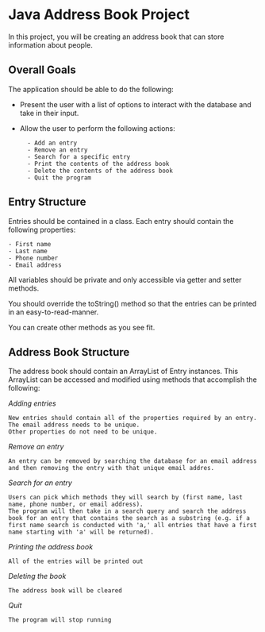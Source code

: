 # Java Address Book Project

In this project, you will be creating an address book that can store information about people.

## Overall Goals

The application should be able to do the following:

- Present the user with a list of options to interact with the database and take in their input.
- Allow the user to perform the following actions:
    
        - Add an entry
        - Remove an entry
        - Search for a specific entry
        - Print the contents of the address book
        - Delete the contents of the address book
        - Quit the program

## Entry Structure

Entries should be contained in a class. 
Each entry should contain the following properties: 

    - First name 
    - Last name 
    - Phone number 
    - Email address 
All variables should be private and only accessible via getter and setter methods.

You should override the toString() method so that the entries can be printed in an easy-to-read-manner.

You can create other methods as you see fit.

## Address Book Structure

The address book should contain an ArrayList of Entry instances. 
This ArrayList can be accessed and modified using methods that accomplish the following:

*Adding entries*
    
    New entries should contain all of the properties required by an entry. 
    The email address needs to be unique. 
    Other properties do not need to be unique.

*Remove an entry*

    An entry can be removed by searching the database for an email address and then removing the entry with that unique email addres.

*Search for an entry*

    Users can pick which methods they will search by (first name, last name, phone number, or email address). 
    The program will then take in a search query and search the address book for an entry that contains the search as a substring (e.g. if a first name search is conducted with 'a,' all entries that have a first name starting with 'a' will be returned).

*Printing the address book*

    All of the entries will be printed out

*Deleting the book*

    The address book will be cleared

*Quit*

    The program will stop running
